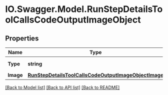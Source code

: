 # IO.Swagger.Model.RunStepDetailsToolCallsCodeOutputImageObject
## Properties

Name | Type | Description | Notes
------------ | ------------- | ------------- | -------------
**Type** | **string** | Always &#x60;image&#x60;. | 
**Image** | [**RunStepDetailsToolCallsCodeOutputImageObjectImage**](RunStepDetailsToolCallsCodeOutputImageObjectImage.md) |  | 

[[Back to Model list]](../README.md#documentation-for-models) [[Back to API list]](../README.md#documentation-for-api-endpoints) [[Back to README]](../README.md)

